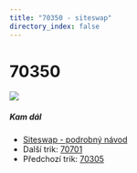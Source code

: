 ```yaml
---
title: "70350 - siteswap"
directory_index: false
---
```


# 70350

![](/animace/siteswap/70350.gif)

##### Kam dál

- [Siteswap - podrobný návod](/siteswap.html "Podrobné vysvětlení siteswapů..")
- Další trik: [70701](70701.html "Siteswap 70701")
- Předchozí trik: [70305](70305.html "Siteswap 70305")

